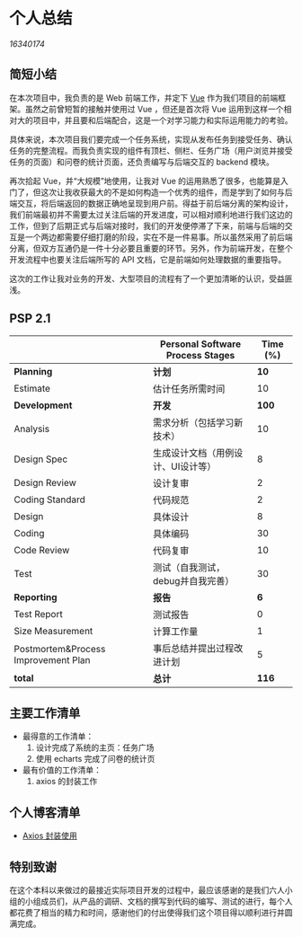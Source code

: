 # 个人总结

*16340174*

## 简短小结

在本次项目中，我负责的是 Web 前端工作，并定下 [Vue](https://vuejs.org/) 作为我们项目的前端框架。虽然之前曾短暂的接触并使用过 Vue ，但还是首次将 Vue 运用到这样一个相对大的项目中，并且要和后端配合，这是一个对学习能力和实际运用能力的考验。

具体来说，本次项目我们要完成一个任务系统，实现从发布任务到接受任务、确认任务的完整流程。而我负责实现的组件有顶栏、侧栏、任务广场（用户浏览并接受任务的页面）和问卷的统计页面，还负责编写与后端交互的 backend 模块。

再次拾起 Vue，并“大规模”地使用，让我对 Vue 的运用熟悉了很多，也能算是入门了，但这次让我收获最大的不是如何构造一个优秀的组件，而是学到了如何与后端交互，将后端返回的数据正确地呈现到用户前。得益于前后端分离的架构设计，我们前端最初并不需要太过关注后端的开发进度，可以相对顺利地进行我们这边的工作，但到了后期正式与后端对接时，我们的开发便停滞了下来，前端与后端的交互是一个两边都需要仔细打磨的阶段，实在不是一件易事。所以虽然采用了前后端分离，但双方互通仍是一件十分必要且重要的环节。另外，作为前端开发，在整个开发流程中也要关注后端所写的 API 文档，它是前端如何处理数据的重要指导。

这次的工作让我对业务的开发、大型项目的流程有了一个更加清晰的认识，受益匪浅。



## PSP 2.1

|                                     | **Personal Software Process Stages** | **Time (%)** |
| ----------------------------------- | ------------------------------------ | ------------ |
| **Planning**                        | **计划**                             | **10**       |
| Estimate                            | 估计任务所需时间                     | 10           |
| **Development**                     | **开发**                             | **100**      |
| Analysis                            | 需求分析（包括学习新技术）           | 10           |
| Design Spec                         | 生成设计文档（用例设计、UI设计等）   | 8            |
| Design Review                       | 设计复审                             | 2            |
| Coding Standard                     | 代码规范                             | 2            |
| Design                              | 具体设计                             | 8            |
| Coding                              | 具体编码                             | 30           |
| Code Review                         | 代码复审                             | 10           |
| Test                                | 测试（自我测试，debug并自我完善）    | 30           |
| **Reporting**                       | **报告**                             | **6**        |
| Test Report                         | 测试报告                             | 0            |
| Size Measurement                    | 计算工作量                           | 1            |
| Postmortem&Process Improvement Plan | 事后总结并提出过程改进计划           | 5            |
| **total**                           | **总计**                             | **116**      |



## 主要工作清单

- 最得意的工作清单：
  1. 设计完成了系统的主页：任务广场
  2. 使用 echarts 完成了问卷的统计页
- 最有价值的工作清单：
  1. axios 的封装工作



## 个人博客清单

- [Axios 封装使用](https://sysuswsad.github.io/mission_craft/16340174_ouyzx.html)



## 特别致谢

在这个本科以来做过的最接近实际项目开发的过程中，最应该感谢的是我们六人小组的小组成员们，从产品的调研、文档的撰写到代码的编写、测试的进行，每个人都花费了相当的精力和时间，感谢他们的付出使得我们这个项目得以顺利进行并圆满完成。